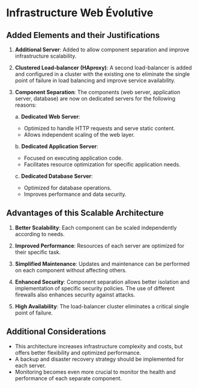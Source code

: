 # Infrastructure Web Évolutive

## Added Elements and their Justifications

1. **Additional Server**:
   Added to allow component separation and improve infrastructure scalability.

2. **Clustered Load-balancer (HAproxy)**:
   A second load-balancer is added and configured in a cluster with the existing one to eliminate the single point of failure in load balancing and improve service availability.

3. **Component Separation**:
   The components (web server, application server, database) are now on dedicated servers for the following reasons:

   a. **Dedicated Web Server**:

   - Optimized to handle HTTP requests and serve static content.
   - Allows independent scaling of the web layer.

   b. **Dedicated Application Server**:

   - Focused on executing application code.
   - Facilitates resource optimization for specific application needs.

   c. **Dedicated Database Server**:

   - Optimized for database operations.
   - Improves performance and data security.

## Advantages of this Scalable Architecture

1. **Better Scalability**:
   Each component can be scaled independently according to needs.

2. **Improved Performance**:
   Resources of each server are optimized for their specific task.

3. **Simplified Maintenance**:
   Updates and maintenance can be performed on each component without affecting others.

4. **Enhanced Security**:
   Component separation allows better isolation and implementation of specific security policies.
   The use of different firewalls also enhances security against attacks.

5. **High Availability**:
   The load-balancer cluster eliminates a critical single point of failure.

## Additional Considerations

- This architecture increases infrastructure complexity and costs, but offers better flexibility and optimized performance.
- A backup and disaster recovery strategy should be implemented for each server.
- Monitoring becomes even more crucial to monitor the health and performance of each separate component.
